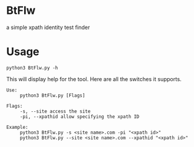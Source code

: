 # BtFlw

a simple xpath identity test finder

# Usage

```
python3 BtFlw.py -h
```

This will display help for the tool. Here are all the switches it supports.
```
Use:
     python3 BtFlw.py [Flags]

Flags:
     -s, --site access the site
     -pi, --xpathid allow specifying the xpath ID

Example:
     python3 BtFlw.py -s <site name>.com -pi "<xpath id>"
     python3 BtFlw.py --site <site name>.com --xpathid "<xpath id>"
```
